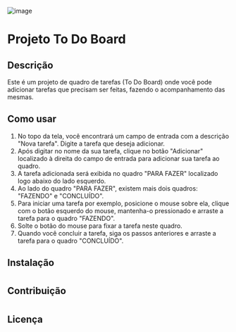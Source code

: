 ![image](https://github.com/Maxdev1017x/Todo_board1/assets/117764643/cd58eda4-275b-419f-b925-91ed4bf70307)

# Projeto To Do Board

## Descrição

Este é um projeto de quadro de tarefas (To Do Board) onde você pode adicionar tarefas que precisam ser feitas, fazendo o acompanhamento das mesmas.

## Como usar

1. No topo da tela, você encontrará um campo de entrada com a descrição "Nova tarefa". Digite a tarefa que deseja adicionar.
2. Após digitar no nome da sua tarefa, clique no botão "Adicionar" localizado à direita do campo de entrada para adicionar sua tarefa ao quadro.
3. A tarefa adicionada será exibida no quadro "PARA FAZER" localizado logo abaixo do lado esquerdo.
4. Ao lado do quadro "PARA FAZER", existem mais dois quadros: "FAZENDO" e "CONCLUÍDO".
5. Para iniciar uma tarefa por exemplo, posicione o mouse sobre ela, clique com o botão esquerdo do mouse, mantenha-o pressionado e arraste a tarefa para o quadro "FAZENDO".
6. Solte o botão do mouse para fixar a tarefa neste quadro.
7. Quando você concluir a tarefa, siga os passos anteriores e arraste a tarefa para o quadro "CONCLUÍDO".

## Instalação

#

## Contribuição

#

## Licença

#
